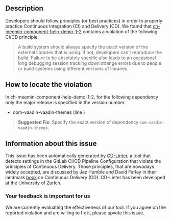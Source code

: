 
## Description
Developers should follow principles (or best practices) in order to properly practice Continuous Integration (CI) and Delivery (CD).
We found that [ch-meemin-component-help-demo-1-2](https://gitlab.com/qwasli/component-help/blob/master/.gitlab-ci.yml) contains a violation of the following CI/CD principle:

> A build system should always specify the exact version of the external libraries that is using.
If not, developers can’t reproduce the build. Failure to be absolutely specific also leads to an occasional long debugging session tracking down strange errors due to people or build systems using different versions of libraries.

## How to locate the violation

In ch-meemin-component-help-demo-1-2, for the following dependency only the major release is specified in the version number.

* com-vaadin-vaadin-themes (line )

> **Suggested Fix:** Specify the exact version of dependency `com-vaadin-vaadin-themes`.

## Information about this issue

This issue has been automatically generated by [CD-Linter](https://gitlab.com/Jancso/configuration-analytics), a tool that detects settings in the GitLab CI/CD Pipeline Configuration that violate the principles of Continuous Delivery. Those principles, that are nowadays widely accepted, are discussed by Jez Humble and David Farley in their landmark [book](https://www.oreilly.com/library/view/continuous-delivery-reliable/9780321670250/) on Continuous Delivery (CD). CD-Linter has been developed at the University of Zurich.

### Your feedback is important for us
We are currently evaluating the effectiveness of our tool. If you agree on the reported violation and are willing to fix it, please upvote this issue.